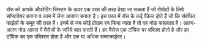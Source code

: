 रॉस को आपके औपरेटिंग सिस्टम के ऊपर एक परत की तरह देखा जा सकता है जो रोबोटों के लिये सॉफ्टवेयर बनाना 
व काम में लेना आसान बनाता है। इस परत में रॉस के कई पैकेज होते हैं जो कि संबंधित फाईलों के समूह की तरह हैं।
इनमें से जब कोई प्रोग्राम रन किया जाता है तो वह नोड कहलाता है। अलग-अलग नोड आपस में मैसेजों के जरिये 
बात करती हैं। हर मैसेज एक टॉपिक पर पब्लिश होतो है और हर टॉपिक का एक पब्लिशर होता है और एक या अधिक 
सब्सक्राईबर।
